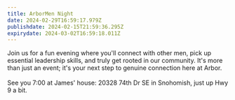 ```yaml
---
title: ArborMen Night
date: 2024-02-29T16:59:17.979Z
publishdate: 2024-02-15T21:59:36.295Z
expirydate: 2024-03-02T16:59:18.011Z
---
```

Join us for a fun evening where you'll connect with other men, pick up essential leadership skills, and truly get rooted in our community. It's more than just an event; it's your next step to genuine connection here at Arbor. \
\
S﻿ee you 7:00 at James' house: 20328 74th Dr SE in Snohomish, just up Hwy 9 a bit.